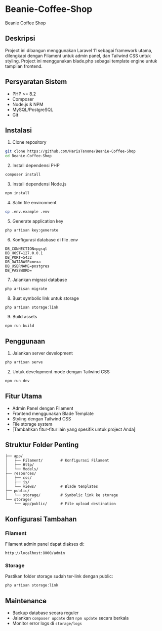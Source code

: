 # Beanie-Coffee-Shop
Beanie Coffee Shop
## Deskripsi
Project ini dibangun menggunakan Laravel 11 sebagai framework utama, dilengkapi dengan Filament untuk admin panel, dan Tailwind CSS untuk styling. Project ini menggunakan blade.php sebagai template engine untuk tampilan frontend.

## Persyaratan Sistem
- PHP >= 8.2
- Composer
- Node.js & NPM
- MySQL/PostgreSQL
- Git

## Instalasi

1. Clone repository
```bash
git clone https://github.com/HarisTanone/Beanie-Coffee-Shop
cd Beanie-Coffee-Shop
```

2. Install dependensi PHP
```bash
composer install
```

3. Install dependensi Node.js
```bash
npm install
```

4. Salin file environment
```bash
cp .env.example .env
```

5. Generate application key
```bash
php artisan key:generate
```

6. Konfigurasi database di file .env
```
DB_CONNECTION=pgsql
DB_HOST=127.0.0.1
DB_PORT=5432
DB_DATABASE=nexa
DB_USERNAME=postgres
DB_PASSWORD=
```

7. Jalankan migrasi database
```bash
php artisan migrate
```

8. Buat symbolic link untuk storage
```bash
php artisan storage:link
```

9. Build assets
```bash
npm run build
```

## Penggunaan

1. Jalankan server development
```bash
php artisan serve
```

2. Untuk development mode dengan Tailwind CSS
```bash
npm run dev
```

## Fitur Utama
- Admin Panel dengan Filament
- Frontend menggunakan Blade Template
- Styling dengan Tailwind CSS
- File storage system
- [Tambahkan fitur-fitur lain yang spesifik untuk project Anda]

## Struktur Folder Penting
```
├── app/
│   ├── Filament/        # Konfigurasi Filament
│   ├── Http/
│   └── Models/
├── resources/
│   ├── css/
│   ├── js/
│   └── views/           # Blade templates
├── public/
│   └── storage/         # Symbolic link ke storage
└── storage/
    └── app/public/      # File upload destination
```

## Konfigurasi Tambahan

### Filament
Filament admin panel dapat diakses di:
```
http://localhost:8000/admin
```
### Storage
Pastikan folder storage sudah ter-link dengan public:
```bash
php artisan storage:link
```

## Maintenance
- Backup database secara reguler
- Jalankan `composer update` dan `npm update` secara berkala
- Monitor error logs di `storage/logs`
